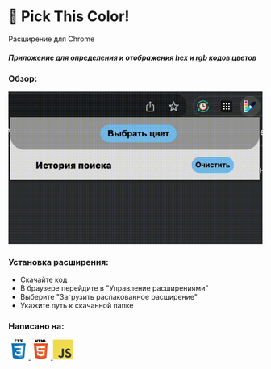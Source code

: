<h1 align="left">🎨 Pick This Color!</h1>
<h8 align="left">Расширение для Chrome</h8>

<h5 align="left">Приложение для определения и отображения hex и rgb кодов цветов</h5>

<h3 align="left">Обзор:</h3>

![](https://github.com/Zhavoronkov24/color-picker-extension/blob/master/demo/demo.gif)

<h3 align="left">Установка расширения:</h3>

  - Скачайте код
  - В браузере перейдите в "Управление расширениями"
  - Выберите "Загрузить распакованное расширение"
  - Укажите путь к скачанной папке


<h3 align="left">Написано на:</h3>
<p align="left"> <a href="https://www.w3schools.com/css/" target="_blank" rel="noreferrer"> <img src="https://raw.githubusercontent.com/devicons/devicon/master/icons/css3/css3-original-wordmark.svg" alt="css3" width="40" height="40"/> </a> <a href="https://www.w3.org/html/" target="_blank" rel="noreferrer"> <img src="https://raw.githubusercontent.com/devicons/devicon/master/icons/html5/html5-original-wordmark.svg" alt="html5" width="40" height="40"/> </a> <a href="https://developer.mozilla.org/en-US/docs/Web/JavaScript" target="_blank" rel="noreferrer"> <img src="https://raw.githubusercontent.com/devicons/devicon/master/icons/javascript/javascript-original.svg" alt="javascript" width="40" height="40"/> </a> </p>
